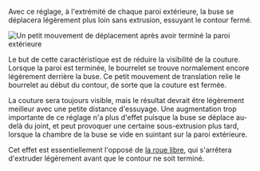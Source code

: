 Avec ce réglage, à l'extrémité de chaque paroi extérieure, la buse se déplacera légèrement plus loin sans extrusion, essuyant le contour fermé.

![Un petit mouvement de déplacement après avoir terminé la paroi extérieure](../../../articles/images/wall_0_wipe_dist.png)

Le but de cette caractéristique est de réduire la visibilité de la couture. Lorsque la paroi est terminée, le bourrelet se trouve normalement encore légèrement derrière la buse. Ce petit mouvement de translation relie le bourrelet au début du contour, de sorte que la couture est fermée.

La couture sera toujours visible, mais le résultat devrait être légèrement meilleur avec une petite distance d'essuyage. Une augmentation trop importante de ce réglage n'a plus d'effet puisque la buse se déplace au-delà du joint, et peut provoquer une certaine sous-extrusion plus tard, lorsque la chambre de la buse se vide en suintant sur la paroi extérieure.

Cet effet est essentiellement l'opposé de [la roue libre](../experimental/coasting_enable.md), qui s'arrêtera d'extruder légèrement avant que le contour ne soit terminé.
